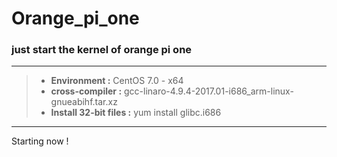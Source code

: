 # Orange_pi_one
### just __start__ the kernel of orange pi one

****

> * __Environment :__ CentOS 7.0 - x64  
> * __cross-compiler :__ gcc-linaro-4.9.4-2017.01-i686_arm-linux-gnueabihf.tar.xz  
> * __Install 32-bit files :__ yum install glibc.i686

****


   Starting now !
